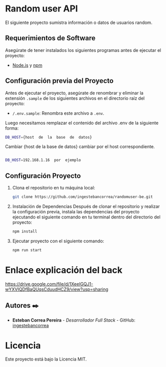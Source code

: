 # Random user API

El siguiente proyecto sumistra información o datos de usuarios random.

## Requerimientos de Software

Asegúrate de tener instalados los siguientes programas antes de ejecutar el proyecto:

- [Node.js](https://nodejs.org/) y [npm](https://www.npmjs.com/)

## Configuración previa del Proyecto
Antes de ejecutar el proyecto, asegúrate de renombrar y eliminar la extensión `.sample` de los siguientes archivos en el directorio raíz del proyecto:

- `/.env.sample`: Renombra este archivo a `.env`.

Luego necesitamos remplazar el contenido del archivo .env de la siguiente forma:

```bash
DB_HOST={host  de  la  base  de  datos}

```

Cambiar {host de la base de datos} cambiar por el host correspondiente.

```bash

DB_HOST=192.168.1.16  por  ejemplo

```
## Configuración Proyecto
1. Clona el repositorio en tu máquina local:

   ```bash
   git clone https://github.com/ingestebancorrea/randomuser-be.git

2. Instalación de Dependencias
    Después de clonar el repositorio y realizar la configuración previa, instala las dependencias del proyecto ejecutando el siguiente comando en tu terminal dentro del directorio del proyecto:

    ```bash
    npm install 

3. Ejecutar proyecto con el siguiente comando:
    ```bash
    npm run start

# Enlace explicación del back
https://drive.google.com/file/d/1XeeIGQJ1-wYXVIQDfBaQUqsCduudHCZ9/view?usp=sharing

## Autores ✒️
* **Esteban Correa Pereira** - *Desarrollador Full Stack* -  GitHub: [ingestebancorrea](https://github.com/ingestebancorrea)

# Licencia
Este proyecto está bajo la Licencia MIT.

 